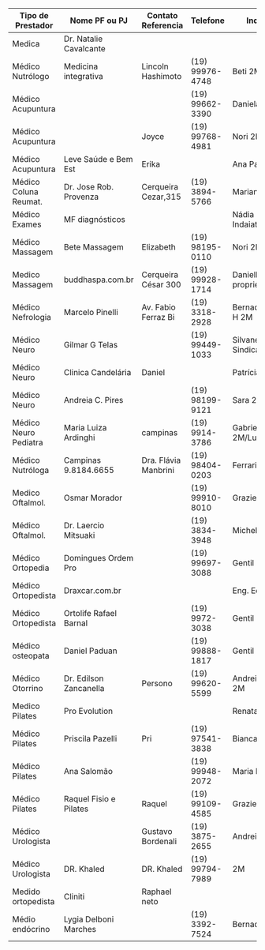 | Tipo de Prestador     | Nome PF ou PJ          | Contato Referencia   | Telefone        | Indicação                    | Observ.           |
| --------------------- | ---------------------- | -------------------- | --------------- | ---------------------------- | ----------------- |
| Medica                | Dr. Natalie Cavalcante |                      |                 |                              |                   |
| Médico Nutrólogo      | Medicina integrativa   | Lincoln Hashimoto    | (19) 99976-4748 | Beti 2M                      |                   |
| Médico Acupuntura     |                        |                      | (19) 99662-3390 | Daniela 2M                   |                   |
| Médico Acupuntura     |                        | Joyce                | (19) 99768-4981 | Nori 2M                      |                   |
| Médico Acupuntura     | Leve Saúde e Bem Est   | Erika                |                 | Ana Paula 2M                 |                   |
| Médico Coluna Reumat. | Dr. Jose Rob. Provenza | Cerqueira Cezar,315  | (19) 3894-5766  | Mariana 2M                   | TOP               |
| Médico Exames         | MF diagnósticos        |                      |                 | Nádia H (melhor Indaiatuba)  |                   |
| Médico Massagem       | Bete Massagem          | Elizabeth            | (19) 98195-0110 | Nori 2M                      |                   |
| Medico Massagem       | buddhaspa.com.br       | Cerqueira César 300  | (19) 99928-1714 | Danielle 2M proprietária     |                   |
| Médico Nefrologia     | Marcelo Pinelli        | Av. Fabio Ferraz Bi  | (19) 3318-2928  | Bernadete/Nádia H 2M         | Detalhista        |
| Médico Neuro          | Gilmar G Telas         |                      | (19) 99449-1033 | Silvanete/Andreia Sindica 2M |                   |
| Médico Neuro          | Clinica Candelária     | Daniel               |                 | Patrícia                     |                   |
| Médico Neuro          | Andreia C. Pires       |                      | (19) 98199-9121 | Sara 2M/ Renata              |                   |
| Médico Neuro Pediatra | Maria Luiza Ardinghi   | campinas             | (19) 9914-3786  | Gabriela 2M/Luciane          |                   |
| Médico Nutróloga      | Campinas 9.8184.6655   | Dra. Flávia Manbrini | (19) 98404-0203 | Ferrari 2M                   |                   |
| Medico Oftalmol.      | Osmar Morador          |                      | (19) 99910-8010 | Graziela 2M                  |                   |
| Médico Oftalmol.      | Dr. Laercio Mitsuaki   |                      | (19) 3834-3948  | Michela 2M                   | Top               |
| Médico Ortopedia      | Domingues Ordem Pro    |                      | (19) 99697-3088 | Gentil 2M                    | Gostou            |
| Médico Ortopedista    | Draxcar.com.br         |                      |                 | Eng. Edu 2M                  |                   |
| Médico Ortopedista    | Ortolife Rafael Barnal |                      | (19) 9972-3038  | Gentil 2M                    |                   |
| Médico osteopata      | Daniel Paduan          |                      | (19) 99888-1817 | Gentil P 2M                  | Afianço           |
| Médico Otorrino       | Dr. Edilson Zancanella | Persono              | (19) 99620-5599 | Andreia Bergamo 2M           | Professor unicamp |
| Medico Pilates        | Pro Evolution          |                      |                 | Renata 2M                    |                   |
| Médico Pilates        | Priscila Pazelli       | Pri                  | (19) 97541-3838 | Bianca L 2M                  |                   |
| Médico Pilates        | Ana Salomão            |                      | (19) 99948-2072 | Maria D 2M                   | ótima             |
| Médico Pilates        | Raquel Fisio e Pilates | Raquel               | (19) 99109-4585 | Graziella 2M                 |                   |
| Médico Urologista     |                        | Gustavo Bordenali    | (19) 3875-2655  | Andreia/eng.du               |                   |
| Médico Urologista     | DR. Khaled             | DR. Khaled           | (19) 99794-7989 | 2M                           |                   |
| Medido ortopedista    | Cliniti                | Raphael neto         |                 |                              |                   |
| Médio endócrino       | Lygia Delboni Marches  |                      | (19) 3392-7524  | Bernadete 2M                 | excelente         |